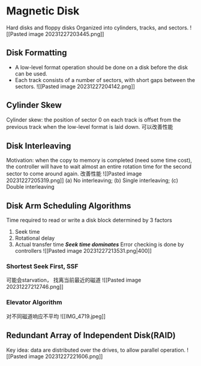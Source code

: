 # Magnetic Disk
Hard disks and floppy disks
Organized into cylinders, tracks, and sectors.
![[Pasted image 20231227203445.png]]
## Disk Formatting
- A low-level format operation should be done on a disk before the disk can be used.
- Each track consists of a number of sectors, with short gaps between the sectors.
![[Pasted image 20231227204142.png]]
## Cylinder Skew
Cylinder skew: the position of sector 0 on each track is offset from the previous track when the low-level format is laid down. 可以改善性能
## Disk Interleaving
Motivation: when the copy to memory is completed (need some time cost), the controller will have to wait almost an entire rotation time for the second sector to come around again.  改善性能
![[Pasted image 20231227205319.png]]
(a) No interleaving;          (b) Single interleaving;         (c) Double interleaving

## Disk Arm Scheduling Algorithms
Time required to read or write a disk block determined by 3 factors
1. Seek time
2. Rotational delay
3. Actual transfer time
***Seek time dominates***
Error checking is done by controllers
![[Pasted image 20231227213531.png|400]]
### Shortest Seek First, SSF
可能会starvation， 找离当前最近的磁道
![[Pasted image 20231227212746.png]]
### Elevator Algorithm
对不同磁道响应不平均
![[IMG_4719.jpeg]]

## Redundant Array of Independent Disk(RAID)
Key idea: data are distributed over the drives, to allow parallel operation. 
![[Pasted image 20231227221606.png]]